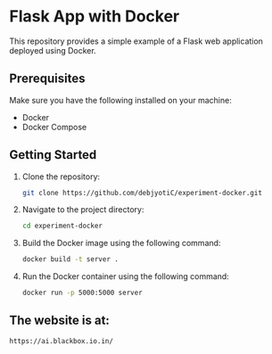 # Flask App with Docker

This repository provides a simple example of a Flask web application deployed using Docker.

## Prerequisites

Make sure you have the following installed on your machine:

- Docker
- Docker Compose

## Getting Started

1. Clone the repository:
   ```bash
   git clone https://github.com/debjyotiC/experiment-docker.git

2. Navigate to the project directory:
   ```bash
   cd experiment-docker

4. Build the Docker image using the following command:
    ```bash
    docker build -t server .
   
5. Run the Docker container using the following command:
    ```bash
    docker run -p 5000:5000 server


## The website is at: 
   ```url
   https://ai.blackbox.io.in/